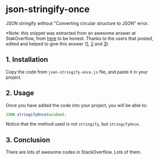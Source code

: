 # json-stringify-once

JSON stringify without "Converting circular structure to JSON" error.

*Note: this snippet was extracted from an awesome answer at StakOverflow, from [here](https://stackoverflow.com/questions/11616630/json-stringify-avoid-typeerror-converting-circular-structure-to-json) to be honest. Thanks to the users that posted, edited and helped to give this answer ([1](https://stackoverflow.com/users/1068746/guy-mograbi), [2](https://stackoverflow.com/users/912236/orwellophile) and [3](https://stackoverflow.com/users/371698/isak)).

## 1. Installation

Copy the code from `json-stringify-once.js` file, and paste it in your project.

## 2. Usage

Once you have added the code into your project, you will be able to:

```js
JSON.stringifyOnce(window);
```

Notice that the method used is not `stringify`, but `stringifyOnce`.

## 3. Conclusion

There are lots of awesome codes in StackOverflow. Lots of them.


